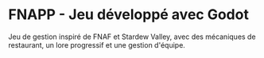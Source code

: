 # FNAPP - Jeu développé avec Godot

Jeu de gestion inspiré de FNAF et Stardew Valley, avec des mécaniques de restaurant, un lore progressif et une gestion d'équipe.
